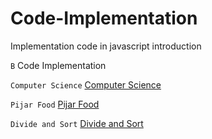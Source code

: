 # Code-Implementation

Implementation code in javascript introduction

`B` Code Implementation

`Computer Science` [Computer Science](Task%201%20Computer%20Science)

`Pijar Food` [Pijar Food](Task%202%20Pijar%20Food)

`Divide and Sort` [Divide and Sort](Task%203%20Divide%20and%20Sort)
